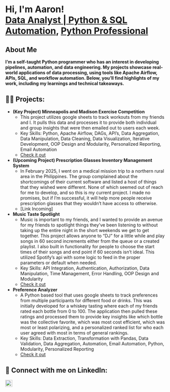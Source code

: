 <h1>Hi, I'm Aaron! <br/><a href="https://github.com/AaronJWald">Data Analyst | Python & SQL Automation</a>, <a href="https://www.linkedin.com/in/aaron-wald-86842611b/">Python Professional</a>
<br>

<h2>About Me</h2>
<b>I’m a self-taught Python programmer who has an interest in developing pipelines, automation, and data engineering. My projects showcase real-world applications of data processing, using tools like Apache Airflow, APIs, SQL, and workflow automation. Below, you’ll find highlights of my work, including my learnings and technical takeaways.</b>

<h2>👨‍💻 Projects:</h2>

- <b>(Key Project) Minneapolis and Madison Exercise Competition</b>
  - This project utilizes google sheets to track workouts from my friends and I. It pulls this data and processes it to provide both individual and group insights that were then emailed out to users each week.
  - Key Skills: Python, Apache Airflow, DAGs, API’s, Data Aggregation, Data Manipulation, Data Cleaning, Data Visualization, Iterative Development, OOP Design and Modularity, Personalized Reporting, Email Automation
  - [Check it out](https://github.com/AaronJWald/ExerciseCompetiton)
- <b>(Upcoming Project) Prescription Glasses Inventory Management System</b>
  - In February 2025, I went on a medical mission trip to a northern rural area in the Philippines. The group complained about the shortcomings of their current software and listed a host of things that they wished were different. None of which seemed out of reach for me to develop, and so this is my current project. I made no promises, but if I’m successful, it will help more people receive prescription glasses that they wouldn’t have access to otherwise.
  - [Link Incoming]
- <b>Music Taste Spotlight</b>
  - Music is important to my friends, and I wanted to provide an avenue for my friends to spotlight things they’ve been listening to without taking up the entire night in the short weekends we get to get together. This project allows anyone to “DJ” for a little while and play songs in 60 second increments either from the queue or a created playlist. I also built in functionality for people to choose the start times of their songs and end point if 60 seconds isn’t ideal. This utilized Spotify’s api with some logic to feed in the proper parameters or default when needed.
  - Key Skills: API Integration, Authentication, Authorization, Data Manipulation, Time Management, Error Handling, OOP Design and Modularity
  - [Check it out](https://github.com/AaronJWald/MusicTasteSpotlight)
- <b>Preference Analyzer</b>
  - A Python based tool that uses google sheets to track preferences from multiple participants for different food or drinks. This was initially developed for a whiskey tasting where each of my friends rated each bottle from 0 to 100. The application then pulled these ratings and processed them to provide key insights like which bottle was the collective favorite, which was most cost efficient, which was most or least polarizing, and a personalized ranked list for who each user agreed with most in terms of general rankings.
  - Key Skills: Data Extraction, Transformation with Pandas, Data Validation, Data Aggregation, Automation, Email Automation, Python, Modularity, Personalized Reporting
  - [Check it out](https://github.com/AaronJWald/PreferenceAnalyzer)


<h2> 🤳 Connect with me on LinkedIn:</h2>

[<img align="left" alt="AaronWald | LinkedIn" width="22px" src="https://cdn.jsdelivr.net/npm/simple-icons@v3/icons/linkedin.svg" />][linkedin]

[linkedin]: https://www.linkedin.com/in/aaron-wald-86842611b/
